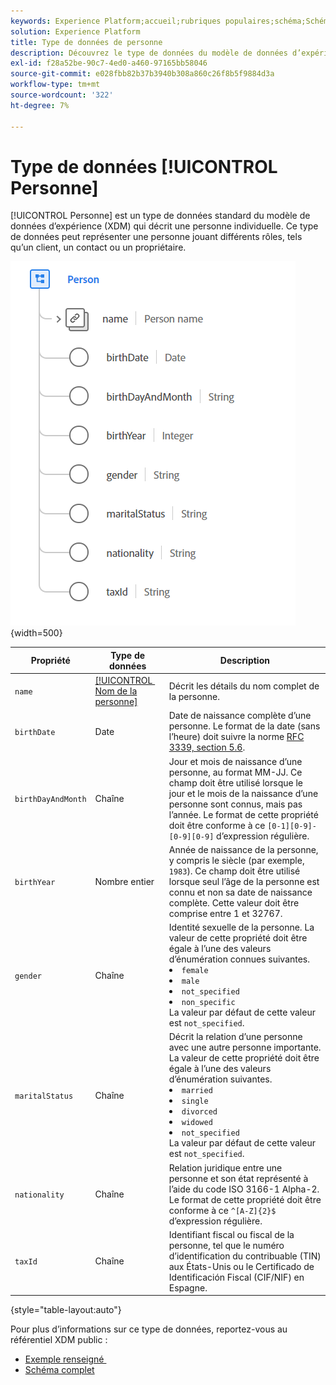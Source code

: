 ```yaml
---
keywords: Experience Platform;accueil;rubriques populaires;schéma;Schéma;XDM;champs;schémas;Schémas;personne;type de données;type de données;type de données;
solution: Experience Platform
title: Type de données de personne
description: Découvrez le type de données du modèle de données d’expérience Personne (XDM).
exl-id: f28a52be-90c7-4ed0-a460-97165bb58046
source-git-commit: e028fbb82b37b3940b308a860c26f8b5f9884d3a
workflow-type: tm+mt
source-wordcount: '322'
ht-degree: 7%

---
```


# Type de données [!UICONTROL Personne]

[!UICONTROL Personne] est un type de données standard du modèle de données d’expérience (XDM) qui décrit une personne individuelle. Ce type de données peut représenter une personne jouant différents rôles, tels qu’un client, un contact ou un propriétaire.

![image de la personne](../images/data-types/person.PNG){width=500}

| Propriété | Type de données | Description |
| --- | --- | --- |
| `name` | [[!UICONTROL &#x200B; Nom de la personne &#x200B;]](./person-name.md) | Décrit les détails du nom complet de la personne. |
| `birthDate` | Date | Date de naissance complète d’une personne. Le format de la date (sans l’heure) doit suivre la norme [RFC 3339, section 5.6](https://tools.ietf.org/html/rfc3339#section-5.6). |
| `birthDayAndMonth` | Chaîne | Jour et mois de naissance d’une personne, au format MM-JJ. Ce champ doit être utilisé lorsque le jour et le mois de la naissance d’une personne sont connus, mais pas l’année. Le format de cette propriété doit être conforme à ce `[0-1][0-9]-[0-9][0-9]` d’expression régulière. |
| `birthYear` | Nombre entier | Année de naissance de la personne, y compris le siècle (par exemple, `1983`). Ce champ doit être utilisé lorsque seul l’âge de la personne est connu et non sa date de naissance complète. Cette valeur doit être comprise entre 1 et 32767. |
| `gender` | Chaîne | Identité sexuelle de la personne. La valeur de cette propriété doit être égale à l’une des valeurs d’énumération connues suivantes. <li> `female` </li> <li> `male` </li> <li> `not_specified` </li> <li> `non_specific` </li> La valeur par défaut de cette valeur est `not_specified`. |
| `maritalStatus` | Chaîne | Décrit la relation d’une personne avec une autre personne importante. La valeur de cette propriété doit être égale à l’une des valeurs d’énumération suivantes. <li> `married` </li> <li> `single` </li> <li> `divorced` </li> <li> `widowed` </li> <li> `not_specified` </li> La valeur par défaut de cette valeur est `not_specified`. |
| `nationality` | Chaîne | Relation juridique entre une personne et son état représenté à l’aide du code ISO 3166-1 Alpha-2. Le format de cette propriété doit être conforme à ce `^[A-Z]{2}$` d’expression régulière. |
| `taxId` | Chaîne | Identifiant fiscal ou fiscal de la personne, tel que le numéro d’identification du contribuable (TIN) aux États-Unis ou le Certificado de Identificación Fiscal (CIF/NIF) en Espagne. |

{style="table-layout:auto"}

Pour plus d’informations sur ce type de données, reportez-vous au référentiel XDM public :

* [&#x200B; Exemple renseigné &#x200B;](https://github.com/adobe/xdm/blob/master/components/datatypes/person/person.example.1.json)
* [Schéma complet](https://github.com/adobe/xdm/blob/master/components/datatypes/person/person.schema.json)
